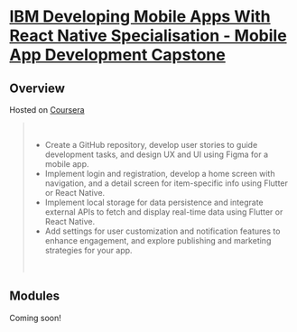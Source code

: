 # [IBM Developing Mobile Apps With React Native Specialisation - Mobile App Development Capstone](https://www.coursera.org/learn/mobile-app-development-capstone-project?specialization=developing-mobile-apps-with-react-native)

## Overview

Hosted on [Coursera](https://www.coursera.org/)

> <br/>
>
> * Create a GitHub repository, develop user stories to guide development tasks, and design UX and UI using Figma for a mobile app.
> * Implement login and registration, develop a home screen with navigation, and a detail screen for item-specific info using Flutter or React Native.
> * Implement local storage for data persistence and integrate external APIs to fetch and display real-time data using Flutter or React Native.
> * Add settings for user customization and notification features to enhance engagement, and explore publishing and marketing strategies for your app.
>
><br/>

## Modules

Coming soon!
